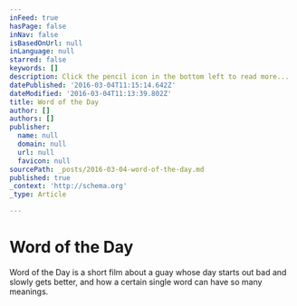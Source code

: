 ```yaml
---
inFeed: true
hasPage: false
inNav: false
isBasedOnUrl: null
inLanguage: null
starred: false
keywords: []
description: Click the pencil icon in the bottom left to read more...
datePublished: '2016-03-04T11:15:14.642Z'
dateModified: '2016-03-04T11:13:39.802Z'
title: Word of the Day
author: []
authors: []
publisher:
  name: null
  domain: null
  url: null
  favicon: null
sourcePath: _posts/2016-03-04-word-of-the-day.md
published: true
_context: 'http://schema.org'
_type: Article

---
```

# Word of the Day

Word of the Day is a short film about a guay whose day starts out bad and slowly gets better, and how a certain single word can have so many meanings.